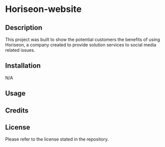 # Horiseon-website

## Description
This project was built to show the potential customers the benefits of using Horiseon, a company created to provide solution services to social media related issues. 

## Installation

N/A

## Usage


## Credits

## License

Please refer to the license stated in the repository.



